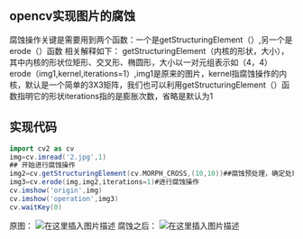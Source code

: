 ## opencv实现图片的腐蚀
腐蚀操作关键是需要用到两个函数：一个是getStructuringElement（）,另一个是erode（）函数
相关解释如下：
getStructuringElement（内核的形状，大小），其中内核的形状位矩形、交叉形、椭圆形，大小以一对元组表示如（4，4）
erode（img1,kernel,iterations=1）,img1是原来的图片，kernel指腐蚀操作的内核，默认是一个简单的3X3矩阵，我们也可以利用getStructuringElement（）函数指明它的形状iterations指的是膨胀次数，省略是默认为1
## 实现代码

```groovy
import cv2 as cv
img=cv.imread('2.jpg',1)
## 开始进行腐蚀操作
img2=cv.getStructuringElement(cv.MORPH_CROSS,(10,10))##腐蚀预处理，确定处理核的大小,矩阵操作
img3=cv.erode(img,img2,iterations=1)#进行腐蚀操作
cv.imshow('origin',img)
cv.imshow('operation',img3)
cv.waitKey(0)
```
原图：
![在这里插入图片描述](https://img-blog.csdnimg.cn/2020120916400998.png?x-oss-process=image/watermark,type_ZmFuZ3poZW5naGVpdGk,shadow_10,text_aHR0cHM6Ly9ibG9nLmNzZG4ubmV0L2tpbmdKYW1lc2JvbmQ=,size_16,color_FFFFFF,t_70)
腐蚀之后：
![在这里插入图片描述](https://img-blog.csdnimg.cn/20201209164104784.png?x-oss-process=image/watermark,type_ZmFuZ3poZW5naGVpdGk,shadow_10,text_aHR0cHM6Ly9ibG9nLmNzZG4ubmV0L2tpbmdKYW1lc2JvbmQ=,size_16,color_FFFFFF,t_70)

